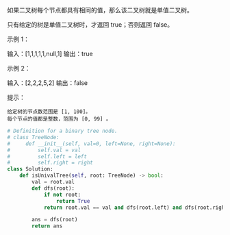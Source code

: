 如果二叉树每个节点都具有相同的值，那么该二叉树就是单值二叉树。

只有给定的树是单值二叉树时，才返回 true；否则返回 false。

 

示例 1：

输入：[1,1,1,1,1,null,1]
输出：true

示例 2：

输入：[2,2,2,5,2]
输出：false

 

提示：

    给定树的节点数范围是 [1, 100]。
    每个节点的值都是整数，范围为 [0, 99] 。



```python
# Definition for a binary tree node.
# class TreeNode:
#     def __init__(self, val=0, left=None, right=None):
#         self.val = val
#         self.left = left
#         self.right = right
class Solution:
    def isUnivalTree(self, root: TreeNode) -> bool:
        val = root.val 
        def dfs(root):
            if not root:
                return True 
            return root.val == val and dfs(root.left) and dfs(root.right)

        ans = dfs(root)
        return ans
```

